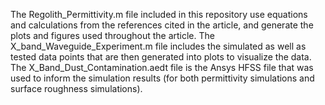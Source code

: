 The Regolith_Permittivity.m file included in this repository use equations and calculations from the references cited in the article, and generate the plots and figures used throughout the article. 
The X_band_Waveguide_Experiment.m file includes the simulated as well as tested data points that are then generated into plots to visualize the data. 
The X_Band_Dust_Contamination.aedt file is the Ansys HFSS file that was used to inform the simulation results (for both permittivity simulations and surface roughness simulations).

